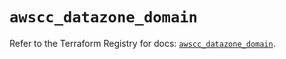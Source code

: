 # `awscc_datazone_domain`

Refer to the Terraform Registry for docs: [`awscc_datazone_domain`](https://registry.terraform.io/providers/hashicorp/awscc/0.70.0/docs/resources/datazone_domain).
